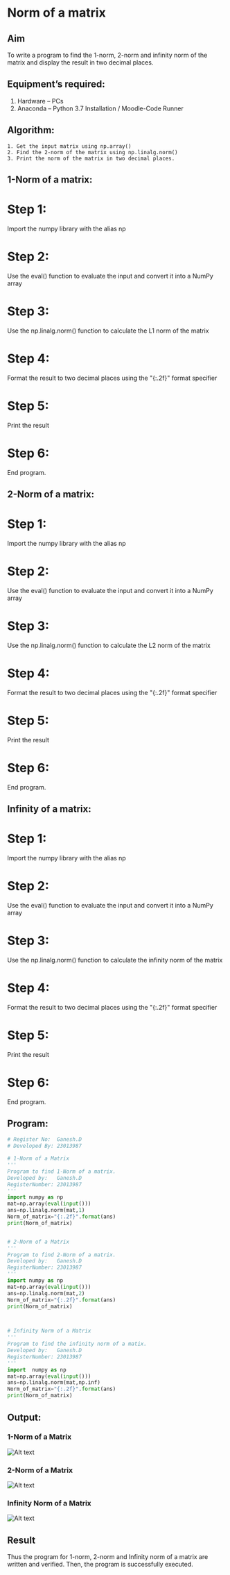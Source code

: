 # Norm of a matrix
## Aim
To write a program to find the 1-norm, 2-norm and infinity norm of the matrix and display the result in two decimal places.
## Equipment’s required:
1.	Hardware – PCs
2.	Anaconda – Python 3.7 Installation / Moodle-Code Runner
## Algorithm:
	1. Get the input matrix using np.array()   
    2. Find the 2-norm of the matrix using np.linalg.norm()
	3. Print the norm of the matrix in two decimal places.

## 1-Norm of a matrix:
# Step 1:
Import the numpy library with the alias np
# Step 2: 
Use the eval() function to evaluate the input and convert it into a NumPy array
# Step 3:
Use the np.linalg.norm() function to calculate the L1 norm of the matrix
# Step 4:
Format the result to two decimal places using the "{:.2f}" format specifier
# Step 5: 
Print the result  
# Step 6:
End program.

## 2-Norm of a matrix:
# Step 1: 
Import the numpy library with the alias np
# Step 2: 
Use the eval() function to evaluate the input and convert it into a NumPy array
# Step 3: 
Use the np.linalg.norm() function to calculate the L2 norm of the matrix
# Step 4:
Format the result to two decimal places using the "{:.2f}" format specifier
# Step 5: 
Print the result
# Step 6:
End program.

## Infinity of a matrix:
# Step 1: 
Import the numpy library with the alias np
# Step 2: 
Use the eval() function to evaluate the input and convert it into a NumPy array
# Step 3: 
Use the np.linalg.norm() function to calculate the infinity norm of the matrix
# Step 4: 
Format the result to two decimal places using the "{:.2f}" format specifier
# Step 5: 
Print the result
# Step 6:
End program.

## Program:
```Python
# Register No:  Ganesh.D
# Developed By: 23013987

# 1-Norm of a Matrix
'''
Program to find 1-Norm of a matrix.
Developed by:   Ganesh.D
RegisterNumber: 23013987
'''
import numpy as np
mat=np.array(eval(input()))
ans=np.linalg.norm(mat,1)
Norm_of_matrix="{:.2f}".format(ans)
print(Norm_of_matrix)


# 2-Norm of a Matrix
'''
Program to find 2-Norm of a matrix.
Developed by:   Ganesh.D
RegisterNumber: 23013987
'''
import numpy as np
mat=np.array(eval(input()))
ans=np.linalg.norm(mat,2)
Norm_of_matrix="{:.2f}".format(ans)
print(Norm_of_matrix)



# Infinity Norm of a Matrix
'''
Program to find the infinity norm of a matix.
Developed by:   Ganesh.D
RegisterNumber: 23013987
'''
import  numpy as np
mat=np.array(eval(input()))
ans=np.linalg.norm(mat,np.inf)
Norm_of_matrix="{:.2f}".format(ans)
print(Norm_of_matrix)

```
## Output:
### 1-Norm of a Matrix
![Alt text](1-norm.png)

### 2-Norm of a Matrix
![Alt text](2-norm.png)

### Infinity Norm of a Matrix
![Alt text](<infinity matrix-1.png>)

## Result
Thus the program for 1-norm, 2-norm and Infinity norm of a matrix are written and verified.
Then, the program is successfully executed.
